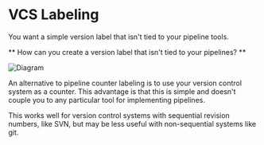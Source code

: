 # VCS Labeling

You want a simple version label that isn't tied to your pipeline tools.

** How can you create a version label that isn't tied to your pipelines? **

![Diagram](/imgs/imgs/vcs_versions.png)

An alternative to pipeline counter labeling is to use your version control system as a counter. This advantage is that this is simple and doesn't couple you to any particular tool for implementing pipelines.

This works well for version control systems with sequential revision numbers, like SVN, but may be less useful with non-sequential systems like git.
